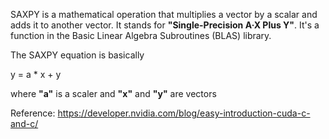 SAXPY is a mathematical operation that multiplies a vector by a scalar and adds it to another vector. It stands for **"Single-Precision A·X Plus Y"**. It's a function in the Basic Linear Algebra Subroutines (BLAS) library.

The SAXPY equation is basically

y = a \* x + y

where **"a"** is a scaler and **"x"** and **"y"** are vectors

Reference:
https://developer.nvidia.com/blog/easy-introduction-cuda-c-and-c/
